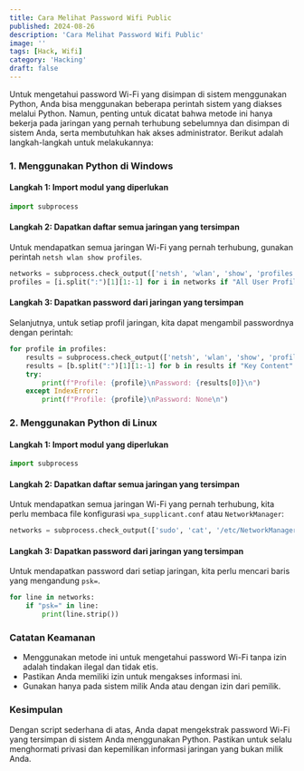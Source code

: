 ```yaml
---
title: Cara Melihat Password Wifi Public
published: 2024-08-26
description: 'Cara Melihat Password Wifi Public'
image: ''
tags: [Hack, Wifi]
category: 'Hacking'
draft: false 
---
```


Untuk mengetahui password Wi-Fi yang disimpan di sistem menggunakan Python, Anda bisa menggunakan beberapa perintah sistem yang diakses melalui Python. Namun, penting untuk dicatat bahwa metode ini hanya bekerja pada jaringan yang pernah terhubung sebelumnya dan disimpan di sistem Anda, serta membutuhkan hak akses administrator. Berikut adalah langkah-langkah untuk melakukannya:

### 1. Menggunakan Python di Windows

#### Langkah 1: Import modul yang diperlukan
```python
import subprocess
```

#### Langkah 2: Dapatkan daftar semua jaringan yang tersimpan
Untuk mendapatkan semua jaringan Wi-Fi yang pernah terhubung, gunakan perintah `netsh wlan show profiles`.
```python
networks = subprocess.check_output(['netsh', 'wlan', 'show', 'profiles']).decode('utf-8').split('\n')
profiles = [i.split(":")[1][1:-1] for i in networks if "All User Profile" in i]
```

#### Langkah 3: Dapatkan password dari jaringan yang tersimpan
Selanjutnya, untuk setiap profil jaringan, kita dapat mengambil passwordnya dengan perintah:
```python
for profile in profiles:
    results = subprocess.check_output(['netsh', 'wlan', 'show', 'profile', profile, 'key=clear']).decode('utf-8').split('\n')
    results = [b.split(":")[1][1:-1] for b in results if "Key Content" in b]
    try:
        print(f"Profile: {profile}\nPassword: {results[0]}\n")
    except IndexError:
        print(f"Profile: {profile}\nPassword: None\n")
```

### 2. Menggunakan Python di Linux

#### Langkah 1: Import modul yang diperlukan
```python
import subprocess
```

#### Langkah 2: Dapatkan daftar semua jaringan yang tersimpan
Untuk mendapatkan semua jaringan Wi-Fi yang pernah terhubung, kita perlu membaca file konfigurasi `wpa_supplicant.conf` atau `NetworkManager`:
```python
networks = subprocess.check_output(['sudo', 'cat', '/etc/NetworkManager/system-connections/*']).decode('utf-8').split('\n')
```

#### Langkah 3: Dapatkan password dari jaringan yang tersimpan
Untuk mendapatkan password dari setiap jaringan, kita perlu mencari baris yang mengandung `psk=`.
```python
for line in networks:
    if "psk=" in line:
        print(line.strip())
```

### Catatan Keamanan

- Menggunakan metode ini untuk mengetahui password Wi-Fi tanpa izin adalah tindakan ilegal dan tidak etis.
- Pastikan Anda memiliki izin untuk mengakses informasi ini.
- Gunakan hanya pada sistem milik Anda atau dengan izin dari pemilik.

### Kesimpulan
Dengan script sederhana di atas, Anda dapat mengekstrak password Wi-Fi yang tersimpan di sistem Anda menggunakan Python. Pastikan untuk selalu menghormati privasi dan kepemilikan informasi jaringan yang bukan milik Anda.
